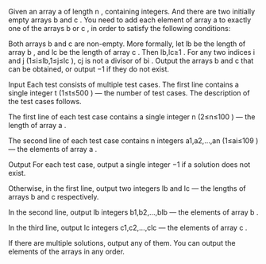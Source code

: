 Given an array a
 of length n
, containing integers. And there are two initially empty arrays b
 and c
. You need to add each element of array a
 to exactly one of the arrays b
 or c
, in order to satisfy the following conditions:

Both arrays b
 and c
 are non-empty. More formally, let lb
 be the length of array b
, and lc
 be the length of array c
. Then lb,lc≥1
.
For any two indices i
 and j
 (1≤i≤lb,1≤j≤lc
), cj
 is not a divisor of bi
.
Output the arrays b
 and c
 that can be obtained, or output −1
 if they do not exist.

Input
Each test consists of multiple test cases. The first line contains a single integer t
 (1≤t≤500
) — the number of test cases. The description of the test cases follows.

The first line of each test case contains a single integer n
 (2≤n≤100
) — the length of array a
.

The second line of each test case contains n
 integers a1,a2,…,an
 (1≤ai≤109
) — the elements of array a
.

Output
For each test case, output a single integer −1
 if a solution does not exist.

Otherwise, in the first line, output two integers lb
 and lc
 — the lengths of arrays b
 and c
 respectively.

In the second line, output lb
 integers b1,b2,…,blb
 — the elements of array b
.

In the third line, output lc
 integers c1,c2,…,clc
 — the elements of array c
.

If there are multiple solutions, output any of them. You can output the elements of the arrays in any order.
